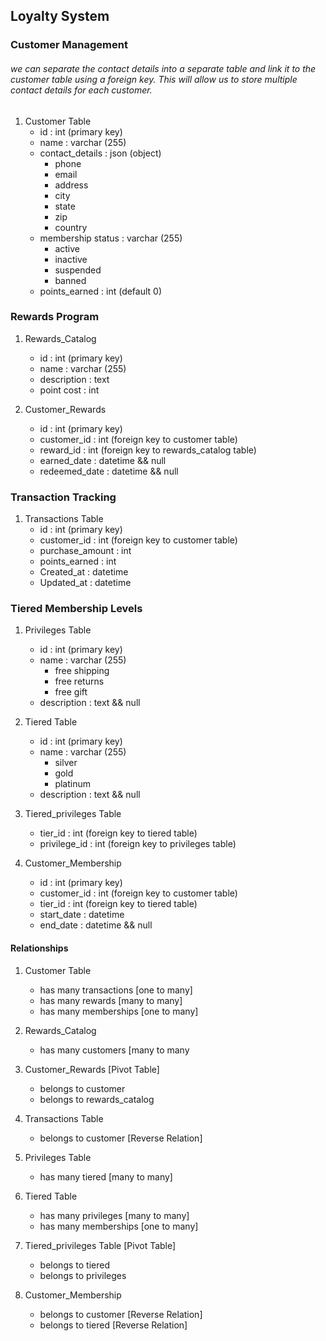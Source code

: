 ## Loyalty System

### Customer Management

###### we can separate the contact details into a separate table and link it to the customer table using a foreign key. This will allow us to store multiple contact details for each customer.

1. Customer Table
    - id : int (primary key)
    - name : varchar (255)
    - contact_details : json (object)
        - phone
        - email
        - address
        - city
        - state
        - zip
        - country
    - membership status : varchar (255)
        - active
        - inactive
        - suspended
        - banned
    - points_earned : int (default 0)


### Rewards Program

1. Rewards_Catalog
    - id : int (primary key)
    - name : varchar (255)
    - description : text 
    - point cost : int 

2. Customer_Rewards
   - id : int (primary key)
   - customer_id : int (foreign key to customer table)
   - reward_id : int (foreign key to rewards_catalog table)
   - earned_date : datetime && null
   - redeemed_date : datetime && null


### Transaction Tracking

1. Transactions Table
    - id : int (primary key)
    - customer_id : int (foreign key to customer table)
    - purchase_amount : int
    - points_earned : int
    - Created_at : datetime
    - Updated_at : datetime


### Tiered Membership Levels

1. Privileges Table
    - id : int (primary key)
    - name : varchar (255)
      - free shipping
      - free returns
      - free gift
    - description : text && null

2. Tiered Table
    - id : int (primary key)
    - name : varchar (255)
      - silver
      - gold
      - platinum
    - description : text && null

3. Tiered_privileges Table
    - tier_id : int (foreign key to tiered table)
    - privilege_id : int (foreign key to privileges table)

4. Customer_Membership
    - id : int (primary key)
    - customer_id : int (foreign key to customer table)
    - tier_id : int (foreign key to tiered table)
    - start_date : datetime
    - end_date : datetime && null


#### Relationships

1. Customer Table
    - has many transactions [one to many]
    - has many rewards  [many to many]
    - has many memberships [one to many]

2. Rewards_Catalog
    - has many customers [many to many

3. Customer_Rewards [Pivot Table]
    - belongs to customer
    - belongs to rewards_catalog

4. Transactions Table
    - belongs to customer [Reverse Relation]

5. Privileges Table
    - has many tiered [many to many]

6. Tiered Table
    - has many privileges [many to many]
    - has many memberships [one to many]

7. Tiered_privileges Table [Pivot Table]
    - belongs to tiered
    - belongs to privileges

8. Customer_Membership
    - belongs to customer [Reverse Relation]
    - belongs to tiered [Reverse Relation]



